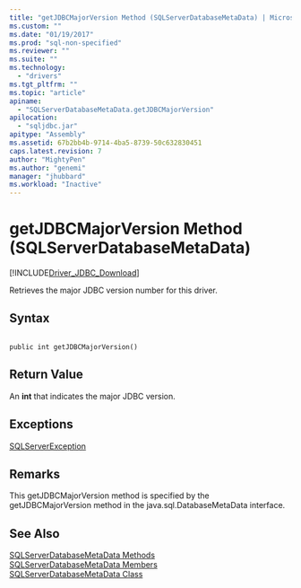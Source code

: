 ```yaml
---
title: "getJDBCMajorVersion Method (SQLServerDatabaseMetaData) | Microsoft Docs"
ms.custom: ""
ms.date: "01/19/2017"
ms.prod: "sql-non-specified"
ms.reviewer: ""
ms.suite: ""
ms.technology: 
  - "drivers"
ms.tgt_pltfrm: ""
ms.topic: "article"
apiname: 
  - "SQLServerDatabaseMetaData.getJDBCMajorVersion"
apilocation: 
  - "sqljdbc.jar"
apitype: "Assembly"
ms.assetid: 67b2bb4b-9714-4ba5-8739-50c632830451
caps.latest.revision: 7
author: "MightyPen"
ms.author: "genemi"
manager: "jhubbard"
ms.workload: "Inactive"
---
```

# getJDBCMajorVersion Method (SQLServerDatabaseMetaData)
[!INCLUDE[Driver_JDBC_Download](../../../includes/driver_jdbc_download.md)]

  Retrieves the major JDBC version number for this driver.  
  
## Syntax  
  
```  
  
public int getJDBCMajorVersion()  
```  
  
## Return Value  
 An **int** that indicates the major JDBC version.  
  
## Exceptions  
 [SQLServerException](../../../connect/jdbc/reference/sqlserverexception-class.md)  
  
## Remarks  
 This getJDBCMajorVersion method is specified by the getJDBCMajorVersion method in the java.sql.DatabaseMetaData interface.  
  
## See Also  
 [SQLServerDatabaseMetaData Methods](../../../connect/jdbc/reference/sqlserverdatabasemetadata-methods.md)   
 [SQLServerDatabaseMetaData Members](../../../connect/jdbc/reference/sqlserverdatabasemetadata-members.md)   
 [SQLServerDatabaseMetaData Class](../../../connect/jdbc/reference/sqlserverdatabasemetadata-class.md)  
  
  
